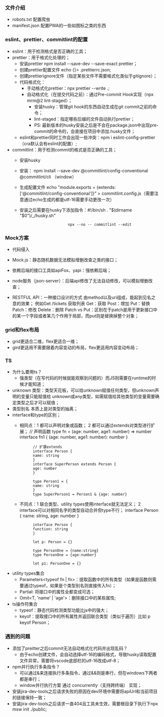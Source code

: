 ### 文件介绍
* robots.txt 配置爬虫
* manifest.json 配置PWA的一些如图标之类的东西

### eslint、prettier、commitlint的配置
* eslint：用于检测格式是否正确的工具；
* prettier：用于格式化处理的；
    * 安装prettier npm install --save-dev --save-exact prettier；
    * 创建prettier配置文件 echo {}> .prettierrc.json;
    * 创建prettierignore文件（指定某些文件不需要格式化类似于gitignore）；
    * 代码格式化： 
        *  手动格式化prettier：npx prettier --write .;
        *  自动格式化（在提交代码之前）：通过Pre-commit Hook实现（npx mrm@2 lint-staged）；
            * 安装husky：管理git hook的东西自动生成在git commit之前的命令；
            * lint-staged：指定哪些后缀的文件自动执行prettier；
            * PS: 最新版本的husky安装之后是不会在package.json中出现pre-commit的命令的，会直接在项目中添加.husky文件；
    * eslint和prettier同时工作会出现一些冲突：npm i eslint-config-prettier（cra默认会有eslint的配置）;
* commitlint：用于检测commit的格式是否正确的工具；
    * 安装husky
    * 安装： npm install --save-dev @commitlint/config-conventional @commitlint/cli （window）
    * 生成配置文件 echo "module.exports = {extends: ['@commitlint/config-conventional']}" > commitlint.config.js（需要注意通过echo生成的都是utf-16需要手动更改一次）
    * 安装之后需要在husky下添加指令：#!/bin/sh
                                . "$(dirname "$0")/_/husky.sh"

                                npx --no -- commitlint --edit

### Mock方案
* 代码侵入
* Mock.js：静态随机数据无法模拟增删改查之类的接口；
* 依赖后端的接口工具如apiFox、yapi：强依赖后端；
* node服务（json-server）：后端api修改了无法自动修改，可以模拟增删改查；

* RESTFUL API：一种接口设计的方式 由method以及uri组成，能起到见名之意的效果；
例如Get /tickets 获取列表
    Get：获取
    Post：增加
    Put：替换
    Patch：修改
    Delete：删除
Patch vs Put：区别在于patch是用于更新接口中的某一个字段或者某几个作用于局部，而put则是替换掉整个对象；

### grid和flex布局
* grid更适合二维，flex更适合一维；
* gird更适用不需要跟着内容变动的布局，flex更适用内容变动布局；


### TS 
* 为什么要用ts？
    * 强类型（在写代码的时候就能观察到问题的）而JS则需要在runtime的时候才能知道；
* unknown 类型：类型天花板，可以给unknown赋值任何类型，但unknown声明的变量只能赋值给 unknown或any类型，如需赋值给其他类型的变量需要确定类型之后才可以赋值；
* 类型别名 本质上是对类型的抽离；
* interface和type的区别；
    * 相同点：1 都可以声明对象或函数；
             2 都可以通过extends对类型进行扩展；
                // 声明函数
                type fn = (age: number, age1: number) => number
                interface fn1 {
                (age: number, age1: number): number
                }

                // 扩展extends
                interface Person {
                name: string
                }
                interface SuperPerson extends Person {
                age: number
                }

                type Person1 = {
                name: string
                }
                type SuperPerson1 = Person1 & {age: number}
    * 不同点：1 联合类型、utility types使用interface就无法定义；
             2 interface可以对相同名字的类型自动合并但type不行；
                interface Person {
                name: string,
                age: number
                }

                interface Person {
                function: string
                }

                let p: Person = {}

                type PersonOne = {name:string}
                type PersonOne = {age:number}

                let p1: PersonOne = {}

* utility types集合
    * Parameters<typeof fn | fn>：提取函数中的所有类型（如果是函数则需要通过typeof，如果是个类型别名则直接传入fn）；
    * Partial<T>: 将接口中的属性全都变成可选；
    * Omit<T, 'name' | 'age'>：删除接口中的某些属性;
* ts操作符集合
    * typeof：静态代码检测类型功能比js中的强大；
    * keyof：提取接口中的所有属性并返回联合类型（类似于遍历）比如 p keyof Person；




































### 遇到的问题
* 添加了preitter之后commit无法自动格式化代码并出现乱码？
    * 由于echo创建文件，会自动选择utf-16的编码格式，导致husky读取配置文件异常，需要将vscode底部栏的utf-16改成utf-8；
* npm并行执行多条指令？
    * 可以通过&来连接执行多条指令，通过&&则是串行，但在windows下两者都是串行；
    * window并行执行方案 通过 concurrently（支持跨终端） 实现；
* 安装jira-dev-tools之后请求失败的原因在dev环境中需要将apiUrl和当前项目的链接保持一致；
* 安装jira-dev-tools之后请求一直404且工具未生效，需要根目录下执行下npx msw init ./public;